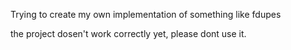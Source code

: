 Trying to create my own implementation of something like fdupes

the project dosen't work correctly yet, please dont use it.
